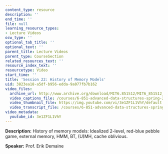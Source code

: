 ```yaml
---
content_type: resource
description: ''
end_time: ''
file: null
learning_resource_types:
- Lecture Videos
ocw_type: ''
optional_tab_title: ''
optional_text: ''
parent_title: Lecture Videos
parent_type: CourseSection
related_resources_text: ''
resource_index_text: ''
resourcetype: Video
start_time: ''
title: 'Session 22: History of Memory Models'
uid: 3823ea18-a5df-b956-edda-9a077fb7b162
video_files:
  archive_url: http://www.archive.org/download/MIT6.851S12/MIT6_851S12_lec22_300k.mp4
  video_captions_file: /courses/6-851-advanced-data-structures-spring-2012/90b29e8f9a025da3befc42b74e0c7223_3e1ZF1L1VhY.vtt
  video_thumbnail_file: https://img.youtube.com/vi/3e1ZF1L1VhY/default.jpg
  video_transcript_file: /courses/6-851-advanced-data-structures-spring-2012/9a175468c9e5aa136201c6663a5887b5_3e1ZF1L1VhY.pdf
video_metadata:
  youtube_id: 3e1ZF1L1VhY
---
```


**Description:** History of memory models: Idealized 2-level, red-blue pebble game, external memory, HMM, BT, (U)MH, cache oblivious.

**Speaker:** Prof. Erik Demaine



